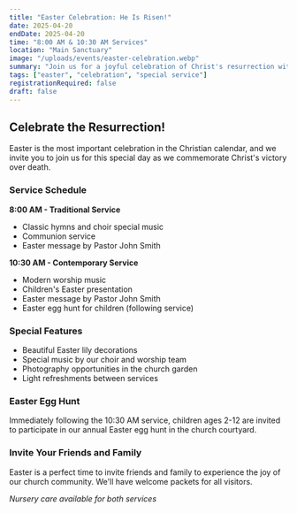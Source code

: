 ```yaml
---
title: "Easter Celebration: He Is Risen!"
date: 2025-04-20
endDate: 2025-04-20
time: "8:00 AM & 10:30 AM Services"
location: "Main Sanctuary"
image: "/uploads/events/easter-celebration.webp"
summary: "Join us for a joyful celebration of Christ's resurrection with special music, inspiring messages, and fellowship."
tags: ["easter", "celebration", "special service"]
registrationRequired: false
draft: false
---
```


## Celebrate the Resurrection!

Easter is the most important celebration in the Christian calendar, and we invite you to join us for this special day as we commemorate Christ's victory over death.

### Service Schedule

**8:00 AM - Traditional Service**
- Classic hymns and choir special music
- Communion service
- Easter message by Pastor John Smith

**10:30 AM - Contemporary Service**
- Modern worship music
- Children's Easter presentation
- Easter message by Pastor John Smith
- Easter egg hunt for children (following service)

### Special Features

- Beautiful Easter lily decorations
- Special music by our choir and worship team
- Photography opportunities in the church garden
- Light refreshments between services

### Easter Egg Hunt

Immediately following the 10:30 AM service, children ages 2-12 are invited to participate in our annual Easter egg hunt in the church courtyard.

### Invite Your Friends and Family

Easter is a perfect time to invite friends and family to experience the joy of our church community. We'll have welcome packets for all visitors.

*Nursery care available for both services*